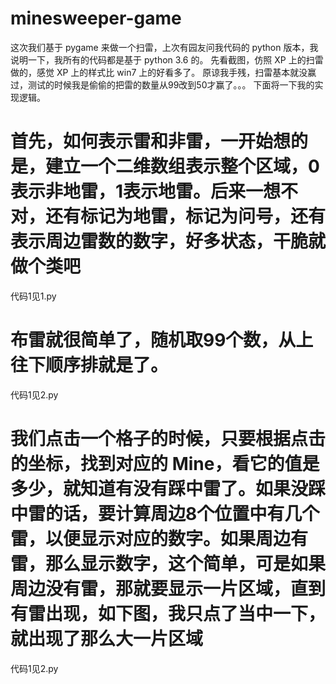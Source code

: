 # minesweeper-game
这次我们基于 pygame 来做一个扫雷，上次有园友问我代码的 python 版本，我说明一下，我所有的代码都是基于 python 3.6 的。
先看截图，仿照 XP 上的扫雷做的，感觉 XP 上的样式比 win7 上的好看多了。
原谅我手残，扫雷基本就没赢过，测试的时候我是偷偷的把雷的数量从99改到50才赢了。。。
下面将一下我的实现逻辑。


# 首先，如何表示雷和非雷，一开始想的是，建立一个二维数组表示整个区域，0表示非地雷，1表示地雷。后来一想不对，还有标记为地雷，标记为问号，还有表示周边雷数的数字，好多状态，干脆就做个类吧
代码1见1.py
# 布雷就很简单了，随机取99个数，从上往下顺序排就是了。
代码1见2.py
# 我们点击一个格子的时候，只要根据点击的坐标，找到对应的 Mine，看它的值是多少，就知道有没有踩中雷了。如果没踩中雷的话，要计算周边8个位置中有几个雷，以便显示对应的数字。如果周边有雷，那么显示数字，这个简单，可是如果周边没有雷，那就要显示一片区域，直到有雷出现，如下图，我只点了当中一下，就出现了那么大一片区域
代码1见2.py


